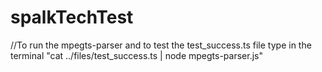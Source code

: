 # spalkTechTest

//To run the mpegts-parser and to test the test_success.ts file type in the terminal "cat ../files/test_success.ts | node mpegts-parser.js"
